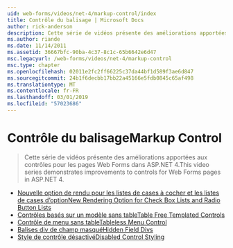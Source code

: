 ```yaml
---
uid: web-forms/videos/net-4/markup-control/index
title: Contrôle du balisage | Microsoft Docs
author: rick-anderson
description: Cette série de vidéos présente des améliorations apportées aux contrôles pour les pages Web Forms dans ASP.NET 4.
ms.author: riande
ms.date: 11/14/2011
ms.assetid: 36667bfc-90ba-4c37-8c1c-65b6642e6d47
msc.legacyurl: /web-forms/videos/net-4/markup-control
msc.type: chapter
ms.openlocfilehash: 02011e2fc2ff66225c37da44bf1d589f3ae6d847
ms.sourcegitcommit: 24b1f6decbb17bb22a45166e5fdb0845c65af498
ms.translationtype: MT
ms.contentlocale: fr-FR
ms.lasthandoff: 03/01/2019
ms.locfileid: "57023686"
---
```

<a name="markup-control"></a><span data-ttu-id="f1752-103">Contrôle du balisage</span><span class="sxs-lookup"><span data-stu-id="f1752-103">Markup Control</span></span>
====================
> <span data-ttu-id="f1752-104">Cette série de vidéos présente des améliorations apportées aux contrôles pour les pages Web Forms dans ASP.NET 4.</span><span class="sxs-lookup"><span data-stu-id="f1752-104">This video series demonstrates improvements to controls for Web Forms pages in ASP.NET 4.</span></span>


- [<span data-ttu-id="f1752-105">Nouvelle option de rendu pour les listes de cases à cocher et les listes de cases d’option</span><span class="sxs-lookup"><span data-stu-id="f1752-105">New Rendering Option for Check Box Lists and Radio Button Lists</span></span>](aspnet-4-quick-hit-new-rendering-option-for-check-box-lists-and-radio-button-lists.md)
- [<span data-ttu-id="f1752-106">Contrôles basés sur un modèle sans table</span><span class="sxs-lookup"><span data-stu-id="f1752-106">Table Free Templated Controls</span></span>](aspnet-4-quick-hit-table-free-templated-controls.md)
- [<span data-ttu-id="f1752-107">Contrôle de menu sans table</span><span class="sxs-lookup"><span data-stu-id="f1752-107">Tableless Menu Control</span></span>](aspnet-4-quick-hit-tableless-menu-control.md)
- [<span data-ttu-id="f1752-108">Balises div de champ masqué</span><span class="sxs-lookup"><span data-stu-id="f1752-108">Hidden Field Divs</span></span>](aspnet-4-quick-hit-hidden-field-divs.md)
- [<span data-ttu-id="f1752-109">Style de contrôle désactivé</span><span class="sxs-lookup"><span data-stu-id="f1752-109">Disabled Control Styling</span></span>](aspnet-4-quick-hit-disabled-control-styling.md)
